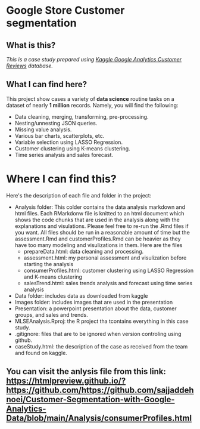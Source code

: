 # Google Store Customer segmentation

## What is this?
  *This is a case study prepared using [Kaggle Google Analytics Customer Reviews](https://www.kaggle.com/competitions/ga-customer-revenue-prediction/data) database.*
## What I can find here?
  This project show cases a variety of **data science** routine tasks on a dataset of nearly **1 million** records. Namely, you will find the following:
   * Data cleaning, merging, transforming, pre-processing.
   * Nesting/unnesting JSON queries.
   * Missing value analysis.
   * Various bar charts, scatterplots, etc.
   * Variable selection using LASSO Regression.
   * Customer clustering using K-means clustering.
   * Time series analysis and sales forecast.
    
# Where I can find this?
Here's the description of each file and folder in the project:

* Analysis folder: This colder contains the data analysis markdown and html files. Each RMarkdonw file is knitted to an html document which shows the code chunks that are used in the analysis along with the explanations and visulations. Please feel free to re-run the .Rmd files if you want. All files should be run in a reasonable amount of time but the assessment.Rmd and customerProfiles.Rmd can be heavier as they have too many modeling and visulizations in them. Here are the files
  + prepareData.html: data cleaning and processing.
  + assessment.html: my personal assessment and visulization before starting the analysis
  + consumerProfiles.html: customer clustering using LASSO Regression and K-means clustering
  + salesTrend.html: sales trends analysis and forecast using time series analysis
* Data folder: includes data as downloaded from kaggle
* Images folder: includes images that are used in the presentation
* Presentation: a powerpoint presentation about the data, customer groups, and sales and trends.
* MLSEAnalysis.Rproj: the R project tha tcontains everything in this case study.
* .gitignore: files that are to be ignored when version controling using github.
* caseStudy.html: the description of the case as received from the team and found on kaggle.

## You can visit the anlysis file from this link: https://htmlpreview.github.io/?https://github.com/https://github.com/sajjaddehnoei/Customer-Segmentation-with-Google-Analytics-Data/blob/main/Analysis/consumerProfiles.html
